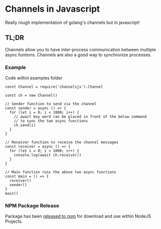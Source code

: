# Channels in Javascript
Really rough implementation of golang's channels but in javascript!

## TL;DR
Channels allow you to have inter-process communication between multiple async funtions. Channels are also a good way to synchronize processes. 

### Example
Code within examples folder
```
const Channel = require('channelsjs').Channel

const ch = new Channel()

// Sender function to send via the channel
const sender = async () => {
  for (let i = 0; i < 1000; i++) {
    // await key word can be placed in front of the below command
    // to sync the two async functions
    ch.send(i)
  }
}

// Receiver function to receive the channel messages
const receiver = async () => {
  for (let i = 0; i < 1000; i++) {
    console.log(await ch.receive())
  }
}

// Main function runs the above two async functions
const main = () => {
  receiver()
  sender()
}
main()
```

### NPM Package Release
Package has been [released to npm](https://www.npmjs.com/package/@crspradlin/channelsjs) for download and use within NodeJS Projects.
